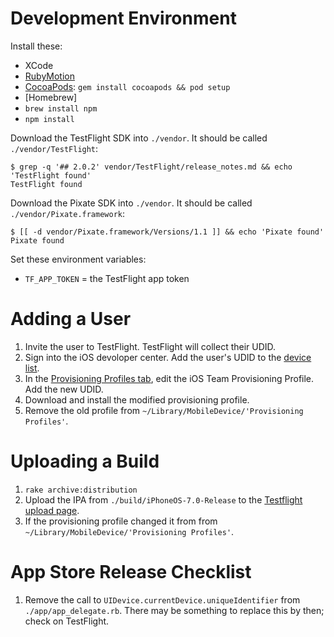 # Development Environment

Install these:

- XCode
- [RubyMotion](http://www.rubymotion.com/developer-center/guides/getting-started/)
- [CocoaPods](http://cocoapods.org/): `gem install cocoapods && pod setup`
- [Homebrew]
- `brew install npm`
- `npm install`

Download the TestFlight SDK into `./vendor`. It should be called `./vendor/TestFlight`:

    $ grep -q '## 2.0.2' vendor/TestFlight/release_notes.md && echo 'TestFlight found'
    TestFlight found

Download the Pixate SDK into `./vendor`. It should be called `./vendor/Pixate.framework`:

    $ [[ -d vendor/Pixate.framework/Versions/1.1 ]] && echo 'Pixate found'
    Pixate found

Set these environment variables:

- `TF_APP_TOKEN` = the TestFlight app token

# Adding a User
1. Invite the user to TestFlight. TestFlight will collect their UDID.
2. Sign into the iOS devoloper center. Add the user's UDID to the [device list](https://developer.apple.com/account/ios/device/deviceList.action).
3. In the [Provisioning Profiles tab](https://developer.apple.com/account/ios/profile/profileList.action), edit the iOS Team Provisioning Profile. Add the new UDID.
4. Download and install the modified provisioning profile.
5. Remove the old profile from `~/Library/MobileDevice/'Provisioning Profiles'`.

# Uploading a Build
1. `rake archive:distribution`
2. Upload the IPA from `./build/iPhoneOS-7.0-Release` to the [Testflight upload page](https://testflightapp.com/dashboard/builds/add/).
3. If the provisioning profile changed it from from `~/Library/MobileDevice/'Provisioning Profiles'`.

# App Store Release Checklist
1. Remove the call to `UIDevice.currentDevice.uniqueIdentifier` from `./app/app_delegate.rb`.
There may be something to replace this by then; check on TestFlight.
